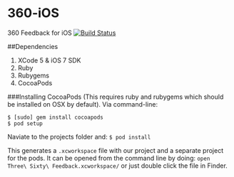 360-iOS
=======

360 Feedback for iOS
[![Build Status](https://magnum.travis-ci.com/DefactoSoftware/360-iOS.png?token=A49pyqNGPBpMX52bcsLm)](https://magnum.travis-ci.com/DefactoSoftware/360-iOS)

##Dependencies
1. XCode 5 & iOS 7 SDK
2. Ruby
3. Rubygems
3. CocoaPods

###Installing CocoaPods
(This requires ruby and rubygems which should be installed on OSX by default).
Via command-line:
```
$ [sudo] gem install cocoapods 
$ pod setup
```

Naviate to the projects folder and:
```$ pod install```

This generates a `.xcworkspace` file with our project and a separate project for the pods. It can be opened from the command line by doing:
```open Three\ Sixty\ Feedback.xcworkspace/```
or just double click the file in Finder.
